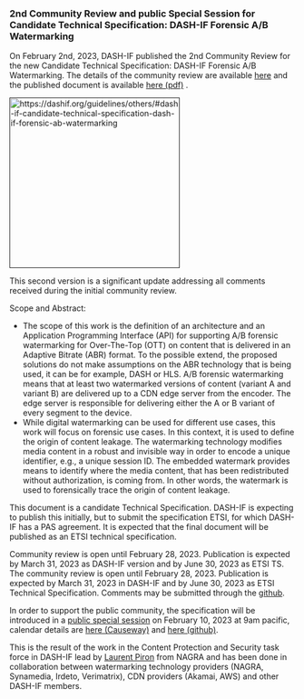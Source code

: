 ### 2nd Community Review and public Special Session for Candidate Technical Specification: DASH-IF Forensic A/B Watermarking

On February 2nd, 2023, DASH-IF published the 2nd Community Review for the new Candidate Technical Specification: DASH-IF Forensic A/B Watermarking. The details of the community review are available [here](https://dashif.org/guidelines/others/#dash-if-candidate-technical-specification-dash-if-forensic-ab-watermarking) and the published document is available [here (pdf)](https://dash-industry-forum.github.io/docs/IOP-Guidelines/DASH-IF-CTS-00XX-AB-Watermarking-0.9.pdf) . 

<a href="" target="_blank" rel="noopener noreferrer"><img height="300px"  src="https://dashif.org/img/Watermarking-Concept.png" alt="https://dashif.org/guidelines/others/#dash-if-candidate-technical-specification-dash-if-forensic-ab-watermarking" /></a>

This second version is a significant update addressing all comments received during the initial community review.

Scope and Abstract:
* The scope of this work is the definition of an architecture and an Application Programming Interface (API) for supporting A/B forensic watermarking for Over-The-Top (OTT) on content that is delivered in an Adaptive Bitrate (ABR) format. To the possible extend, the proposed solutions do not make assumptions on the ABR technology that is being used, it can be for example, DASH or HLS. A/B forensic watermarking means that at least two watermarked versions of content (variant A and variant B) are delivered up to a CDN edge server from the encoder. The edge server is responsible for delivering either the A or B variant of every segment to the device.
* While digital watermarking can be used for different use cases, this work will focus on forensic use cases. In this context, it is used to define the origin of content leakage. The watermarking technology modifies media content in a robust and invisible way in order to encode a unique identifier, e.g., a unique session ID. The embedded watermark provides means to identify where the media content, that has been redistributed without authorization, is coming from. In other words, the watermark is used to forensically trace the origin of content leakage.

This document is a candidate Technical Specification. DASH-IF is expecting to publish this initially, but to submit the specification ETSI, for which DASH-IF has a PAS agreement. It is expected that the final document will be published as an ETSI technical specification.

Community review is open until February 28, 2023. Publication is expected by March 31, 2023 as DASH-IF version and by June 30, 2023 as ETSI TS. The community review is open until February 28, 2023. Publication is expected by March 31, 2023 in DASH-IF and by June 30, 2023 as ETSI Technical Specification. Comments may be submitted through the [github](https://github.com/Dash-Industry-Forum/Watermarking/issues).

In order to support the public community, the specification will be introduced in a [public special session](https://dashif.org/events/special-sessions/#february-10-2023-dash-if-ab-watermarking) on February 10, 2023 at 9am pacific, calendar details are [here (Causeway)](https://members.dashif.org/wg/DASH/calendar/event/103/2023-02-10) and [here (github)](https://github.com/Dash-Industry-Forum/Watermarking/wiki/Special-Session-Announcement).

This is the result of the work in the Content Protection and Security task force in DASH-IF lead by [Laurent Piron](https://www.linkedin.com/in/laurentpiron/) from NAGRA and has been done in collaboration between watermarking technology providers (NAGRA, Synamedia, Irdeto, Verimatrix), CDN providers (Akamai, AWS) and other DASH-IF members. 
